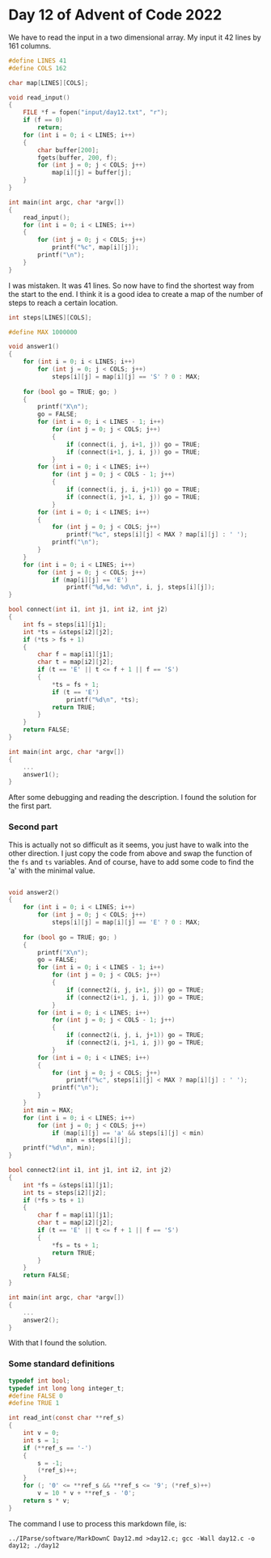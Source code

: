 # Day 12 of Advent of Code 2022

We have to read the input in a two dimensional array.
My input it 42 lines by 161 columns.

```c
#define LINES 41
#define COLS 162

char map[LINES][COLS];

void read_input()
{
    FILE *f = fopen("input/day12.txt", "r");
    if (f == 0)
        return;
    for (int i = 0; i < LINES; i++)
    {
        char buffer[200];
        fgets(buffer, 200, f);
        for (int j = 0; j < COLS; j++)
            map[i][j] = buffer[j];
    }
}

int main(int argc, char *argv[])
{
    read_input();
    for (int i = 0; i < LINES; i++)
    {
        for (int j = 0; j < COLS; j++)
            printf("%c", map[i][j]);
        printf("\n");
    }
}
```
I was mistaken. It was 41 lines. So now have to find
the shortest way from the start to the end. I think it
is a good idea to create a map of the number of steps
to reach a certain location.
```c
int steps[LINES][COLS];

#define MAX 1000000

void answer1()
{
    for (int i = 0; i < LINES; i++)
        for (int j = 0; j < COLS; j++)
            steps[i][j] = map[i][j] == 'S' ? 0 : MAX;
            
    for (bool go = TRUE; go; )
    {
        printf("X\n");
        go = FALSE;
        for (int i = 0; i < LINES - 1; i++)
            for (int j = 0; j < COLS; j++)
            {
                if (connect(i, j, i+1, j)) go = TRUE;
                if (connect(i+1, j, i, j)) go = TRUE;
            }
        for (int i = 0; i < LINES; i++)
            for (int j = 0; j < COLS - 1; j++)
            {
                if (connect(i, j, i, j+1)) go = TRUE;
                if (connect(i, j+1, i, j)) go = TRUE;
            }
        for (int i = 0; i < LINES; i++)
        {
            for (int j = 0; j < COLS; j++)
                printf("%c", steps[i][j] < MAX ? map[i][j] : ' ');
            printf("\n");
        }
    }
    for (int i = 0; i < LINES; i++)
        for (int j = 0; j < COLS; j++)
            if (map[i][j] == 'E')
                printf("%d,%d: %d\n", i, j, steps[i][j]);
}

bool connect(int i1, int j1, int i2, int j2)
{
    int fs = steps[i1][j1];
    int *ts = &steps[i2][j2];
    if (*ts > fs + 1)
    {
        char f = map[i1][j1];
        char t = map[i2][j2];
        if (t == 'E' || t <= f + 1 || f == 'S')
        {
            *ts = fs + 1;
            if (t == 'E')
                printf("%d\n", *ts);
            return TRUE;
        }
    }
    return FALSE;
}

int main(int argc, char *argv[])
{
    ...
    answer1();
}

```
After some debugging and reading the description. I found the solution for
the first part.

### Second part

This is actually not so difficult as it seems, you just have to walk into
the other direction. I just copy the code from above and swap the function
of the `fs` and `ts` variables. And of course, have to add some code to find
the 'a' with the minimal value.
```c

void answer2()
{
    for (int i = 0; i < LINES; i++)
        for (int j = 0; j < COLS; j++)
            steps[i][j] = map[i][j] == 'E' ? 0 : MAX;
            
    for (bool go = TRUE; go; )
    {
        printf("X\n");
        go = FALSE;
        for (int i = 0; i < LINES - 1; i++)
            for (int j = 0; j < COLS; j++)
            {
                if (connect2(i, j, i+1, j)) go = TRUE;
                if (connect2(i+1, j, i, j)) go = TRUE;
            }
        for (int i = 0; i < LINES; i++)
            for (int j = 0; j < COLS - 1; j++)
            {
                if (connect2(i, j, i, j+1)) go = TRUE;
                if (connect2(i, j+1, i, j)) go = TRUE;
            }
        for (int i = 0; i < LINES; i++)
        {
            for (int j = 0; j < COLS; j++)
                printf("%c", steps[i][j] < MAX ? map[i][j] : ' ');
            printf("\n");
        }
    }
    int min = MAX;
    for (int i = 0; i < LINES; i++)
        for (int j = 0; j < COLS; j++)
            if (map[i][j] == 'a' && steps[i][j] < min)
                min = steps[i][j];
    printf("%d\n", min);
}

bool connect2(int i1, int j1, int i2, int j2)
{
    int *fs = &steps[i1][j1];
    int ts = steps[i2][j2];
    if (*fs > ts + 1)
    {
        char f = map[i1][j1];
        char t = map[i2][j2];
        if (t == 'E' || t <= f + 1 || f == 'S')
        {
            *fs = ts + 1;
            return TRUE;
        }
    }
    return FALSE;
}

int main(int argc, char *argv[])
{
    ...
    answer2();
}
```

With that I found the solution.

### Some standard definitions

```c
typedef int bool;
typedef int long long integer_t;
#define FALSE 0
#define TRUE 1

int read_int(const char **ref_s)
{
    int v = 0;
    int s = 1;
    if (**ref_s == '-')
    {
        s = -1;
        (*ref_s)++;
    } 
    for (; '0' <= **ref_s && **ref_s <= '9'; (*ref_s)++)
        v = 10 * v + **ref_s - '0';
    return s * v;
}
```


The command I use to process this markdown file, is:
```
../IParse/software/MarkDownC Day12.md >day12.c; gcc -Wall day12.c -o day12; ./day12
```
